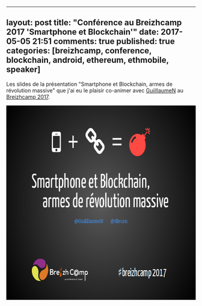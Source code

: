 
---
layout: post
title: "Conférence au Breizhcamp 2017 'Smartphone et Blockchain'"
date: 2017-05-05 21:51
comments: true
published: true
categories: [breizhcamp, conference, blockchain, android, ethereum, ethmobile, speaker]
---

Les slides de la présentation "Smartphone et Blockchain, armes de révolution massive" que j'ai eu le plaisir co-animer avec [GuiillaumeN](https://twitter.com/guiillaumeN) au [Breizhcamp 2017](http://www.breizhcamp.org/).

[<img src="/images/prez-smartphone-blockchain/cover.png" width="690" height="519">](https://the-blockchain-machine.github.io/breizhcamp2017_revolution-blockchain-mobile-android/)
